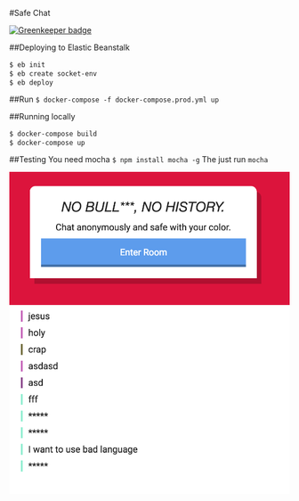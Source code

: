#Safe Chat

[![Greenkeeper badge](https://badges.greenkeeper.io/hasantayyar/safechat.svg)](https://greenkeeper.io/)

##Deploying to Elastic Beanstalk

```
$ eb init
$ eb create socket-env
$ eb deploy
```

##Run
`$ docker-compose -f docker-compose.prod.yml up`

##Running locally

```
$ docker-compose build
$ docker-compose up
```

##Testing
You need mocha `$ npm install mocha -g`
The just run `mocha`

![preview 1](https://raw.githubusercontent.com/hasantayyar/safechat/master/assets/images/preview-1.png)
![preview 2](https://raw.githubusercontent.com/hasantayyar/safechat/master/assets/images/preview2.png)

